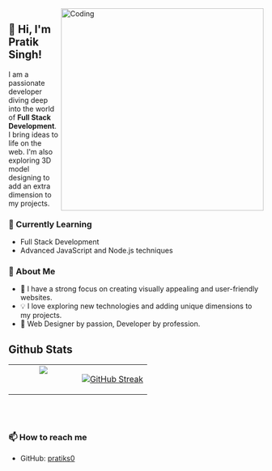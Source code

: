 
<img align="right" alt="Coding" width="400" src="https://user-images.githubusercontent.com/55389276/140866485-8fb1c876-9a8f-4d6a-98dc-08c4981eaf70.gif">

## 👋 Hi, I'm Pratik Singh!

I am a passionate developer diving deep into the world of **Full Stack Development**. I bring ideas to life on the web. I'm also exploring 3D model designing to add an extra dimension to my projects.

### 🌱 Currently Learning
- Full Stack Development
- Advanced JavaScript and Node.js techniques

### 🚀 About Me
- 🌟 I have a strong focus on creating visually appealing and user-friendly websites.
- 💡 I love exploring new technologies and adding unique dimensions to my projects.
- 🎨 Web Designer by passion, Developer by profession.

## Github Stats  
<table><tr><td valign="top" width="50%">

<div align="center"><img src="https://github-readme-stats.vercel.app/api?username=pratiks0&show_icons=true&count_private=true&hide_border=true&theme=dark" align="center" /></div>

</td><td valign="top" width="50%">

[![GitHub Streak](https://github-readme-streak-stats.herokuapp.com?user=pratiks0&theme=dark)](https://git.io/streak-stats)

</td></tr></table>  

<br/>  

  

<br/> 

### 📫 How to reach me
- GitHub: [pratiks0](https://github.com/pratiks0)
